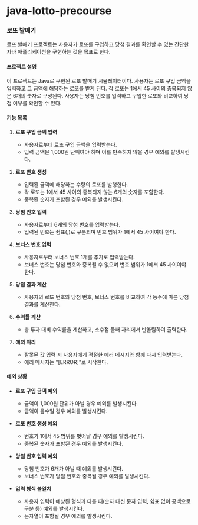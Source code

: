 # java-lotto-precourse

### 로또 발매기
로또 발매기 프로젝트는 사용자가 로또를 구입하고 당첨 결과를 확인할 수 있는 간단한 자바 애플리케이션을 구현하는 것을 목표로 한다.

#### 프로젝트 설명
이 프로젝트는 Java로 구현된 로또 발매기 시뮬레이터이다.
사용자는 로또 구입 금액을 입력하고 그 금액에 해당하는 로또를 받게 된다.
각 로또는 1에서 45 사이의 중복되지 않은 6개의 숫자로 구성된다.
사용자는 당첨 번호를 입력하고 구입한 로또와 비교하여 당첨 여부를 확인할 수 있다.

#### 기능 목록
1. **로또 구입 금액 입력**
    - 사용자로부터 로또 구입 금액을 입력받는다.
    - 입력 금액은 1,000원 단위여야 하며 이를 만족하지 않을 경우 예외를 발생시킨다.

2. **로또 번호 생성**
    - 입력된 금액에 해당하는 수량의 로또를 발행한다.
    - 각 로또는 1에서 45 사이의 중복되지 않는 6개의 숫자를 포함한다.
    - 중복된 숫자가 포함된 경우 예외를 발생시킨다.

3. **당첨 번호 입력**
    - 사용자로부터 6개의 당첨 번호를 입력받는다.
    - 입력된 번호는 쉼표(,)로 구분되며 번호 범위가 1에서 45 사이여야 한다.

4. **보너스 번호 입력**
    - 사용자로부터 보너스 번호 1개를 추가로 입력받는다.
    - 보너스 번호는 당첨 번호와 중복될 수 없으며 번호 범위가 1에서 45 사이여야 한다.

5. **당첨 결과 계산**
    - 사용자의 로또 번호와 당첨 번호, 보너스 번호를 비교하여 각 등수에 따른 당첨 결과를 계산한다.

6. **수익률 계산**
    - 총 투자 대비 수익률을 계산하고, 소수점 둘째 자리에서 반올림하여 출력한다.

7. **예외 처리**
    - 잘못된 값 입력 시 사용자에게 적절한 에러 메시지와 함께 다시 입력받는다.
    - 에러 메시지는 "[ERROR]"로 시작한다.

#### 예외 상황
- **로또 구입 금액 예외**
    - 금액이 1,000원 단위가 아닐 경우 예외를 발생시킨다.
    - 금액이 음수일 경우 예외를 발생시킨다.

- **로또 번호 생성 예외**
    - 번호가 1에서 45 범위를 벗어날 경우 예외를 발생시킨다.
    - 중복된 숫자가 포함된 경우 예외를 발생시킨다.

- **당첨 번호 입력 예외**
    - 당첨 번호가 6개가 아닐 때 예외를 발생시킨다.
    - 보너스 번호가 당첨 번호와 중복될 경우 예외를 발생시킨다.

- **입력 형식 불일치**
    - 사용자 입력이 예상된 형식과 다를 때(숫자 대신 문자 입력, 쉼표 없이 공백으로 구분 등) 예외를 발생시킨다.
    - 문자열이 포함될 경우 예외를 발생시킨다.
